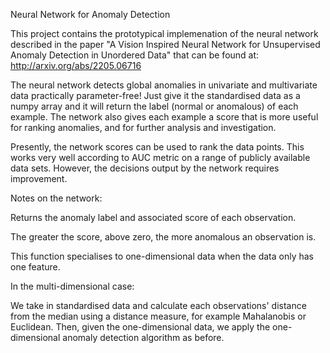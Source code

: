 Neural Network for Anomaly Detection

This project contains the prototypical implemenation of the neural network described in the paper "A Vision Inspired Neural Network for Unsupervised Anomaly Detection in Unordered Data" 
that can be found at: http://arxiv.org/abs/2205.06716

The neural network detects global anomalies in univariate and multivariate data practically parameter-free! Just give it the standardised data as a numpy array and it will return
the label (normal or anomalous) of each example. The network also gives each example a score that is more useful for ranking anomalies, and for further analysis and investigation.

Presently, the network scores can be used to rank the data points. This works very well according to AUC metric on a range of publicly available data sets. However, the decisions 
output by the network requires improvement.

Notes on the network:

  Returns the anomaly label and associated score of each observation.

  The greater the score, above zero, the more anomalous an observation is.

  This function specialises to one-dimensional data when the data only has one feature.

In the multi-dimensional case:

   We take in standardised data and calculate each observations' distance from the median using a
   distance measure, for example Mahalanobis or Euclidean. Then, given the one-dimensional data, we apply the
   one-dimensional anomaly detection algorithm as before.
